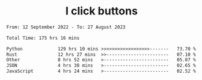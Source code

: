 <h1 align="center">
I click buttons
</h1>

<!--START_SECTION:waka-->

```txt
From: 12 September 2022 - To: 27 August 2023

Total Time: 175 hrs 16 mins

Python             129 hrs 10 mins >>>>>>>>>>>>>>>>>>-------   73.70 %
Rust               12 hrs 27 mins  >>-----------------------   07.10 %
Other              8 hrs 52 mins   >------------------------   05.07 %
JSON               4 hrs 38 mins   >------------------------   02.65 %
JavaScript         4 hrs 24 mins   >------------------------   02.52 %
```

<!--END_SECTION:waka-->
